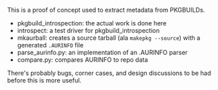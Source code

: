 This is a proof of concept used to extract metadata from PKGBUILDs.

  - pkgbuild_introspection: the actual work is done here
  - introspect: a test driver for pkgbuild_introspection
  - mkaurball: creates a source tarball (ala `makepkg --source`) with a
    generated `.AURINFO` file
  - parse_aurinfo.py: an implementation of an .AURINFO parser
  - compare.py: compares AURINFO to repo data

There's probably bugs, corner cases, and design discussions to be had before
this is more useful.
